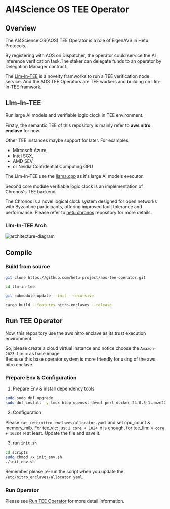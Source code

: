 # AI4Science OS TEE Operator

## Overview

The AI4Science OS(AOS) TEE Operator is a role of EigenAVS in Hetu Protocols. 

By registering with AOS on Dispatcher, the operator could service the AI inference verification task.The staker can delegate funds to an operator by Delegation Manager contract.

The [Llm-In-TEE](#llm-in-tee) is a novelty framworks to run a TEE verification node service. And the AOS TEE Operators are TEE workers and building on Llm-In-TEE framwork.

## Llm-In-TEE

Run large AI models and verifiable logic clock in TEE environment.

Firstly, the semantic TEE of this repository is mainly refer to **aws nitro enclave** for now.  

Other TEE instances maybe support for later. For examples,
* Mircosoft Azure, 
* Intel SGX, 
* AMD SEV 
* or Nvidia Confidential Computing GPU

The Llm-In-TEE use the [llama.cpp](https://github.com/ggerganov/llama.cpp) as it's large AI models executor.

Second core module verifiable logic clock is an implementation of Chronos's TEE backend.   

The Chronos is a novel logical clock system designed for open networks with Byzantine participants, offering improved fault tolerance and performance. Please refer to [hetu chronos](https://github.com/hetu-project/chronos) repository for more details.

### Llm-In-TEE Arch

![architecture-diagram](./docs/img/architecture-diagram.png)

## Compile

### Build from source

```bash
git clone https://github.com/hetu-project/aos-tee-operator.git

cd llm-in-tee

git submodule update --init --recursive

cargo build --features nitro-enclaves --release
```

## Run TEE Operator

Now, this repository use the aws nitro enclave as its trust execution environment.  

So, please create a cloud virtual instance and notice choose the `Amazon-2023 linux` as base image.  
Because this base operator system is more friendly for using of the aws nitro enclave.

### Prepare Env & Configuration

1. Prepare Env & install dependency tools
```sh
sudo sudo dnf upgrade 
sudo dnf install -y tmux htop openssl-devel perl docker-24.0.5-1.amzn2023.0.3 aws-nitro-enclaves-cli aws-nitro-enclaves-cli-devel
``` 

2. Configuration

Please `cat /etc/nitro_enclaves/allocator.yaml` and set cpu_count & memory_mib. For tee_vlc: just `2 core + 1024 M` is enough, for tee_llm: `4 core + 16384 M` at least. Update the file and save it.

3. run `init.sh`

```sh
cd scripts
sudo chmod +x init_env.sh
./init_env.sh
```  
Remember please re-run the script when you update the `/etc/nitro_enclaves/allocator.yaml`.

### Run Operator

Please see [Run TEE Operator](./operator/README.md) for more detail information.
